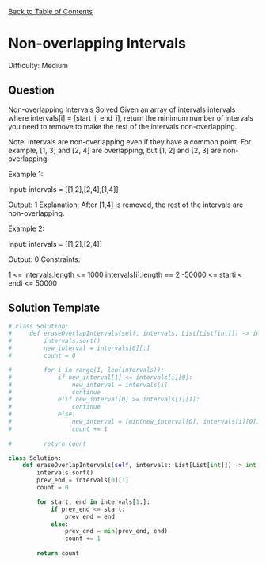 [Back to Table of Contents](../README.md)

# Non-overlapping Intervals
Difficulty: Medium

## Question
Non-overlapping Intervals
Solved 
Given an array of intervals intervals where intervals[i] = [start_i, end_i], return the minimum number of intervals you need to remove to make the rest of the intervals non-overlapping.

Note: Intervals are non-overlapping even if they have a common point. For example, [1, 3] and [2, 4] are overlapping, but [1, 2] and [2, 3] are non-overlapping.

Example 1:

Input: intervals = [[1,2],[2,4],[1,4]]

Output: 1
Explanation: After [1,4] is removed, the rest of the intervals are non-overlapping.

Example 2:

Input: intervals = [[1,2],[2,4]]

Output: 0
Constraints:

1 <= intervals.length <= 1000
intervals[i].length == 2
-50000 <= starti < endi <= 50000

## Solution Template
```python
# class Solution:
#     def eraseOverlapIntervals(self, intervals: List[List[int]]) -> int:
#         intervals.sort()
#         new_interval = intervals[0][:]
#         count = 0

#         for i in range(1, len(intervals)):
#             if new_interval[1] <= intervals[i][0]:
#                 new_interval = intervals[i]
#                 continue
#             elif new_interval[0] >= intervals[i][1]:
#                 continue
#             else:
#                 new_interval = [min(new_interval[0], intervals[i][0]), min(new_interval[1], intervals[i][1])]
#                 count += 1
        
#         return count

class Solution:
    def eraseOverlapIntervals(self, intervals: List[List[int]]) -> int:
        intervals.sort()
        prev_end = intervals[0][1]
        count = 0

        for start, end in intervals[1:]:
            if prev_end <= start:
                prev_end = end
            else:
                prev_end = min(prev_end, end)
                count += 1
        
        return count
```
